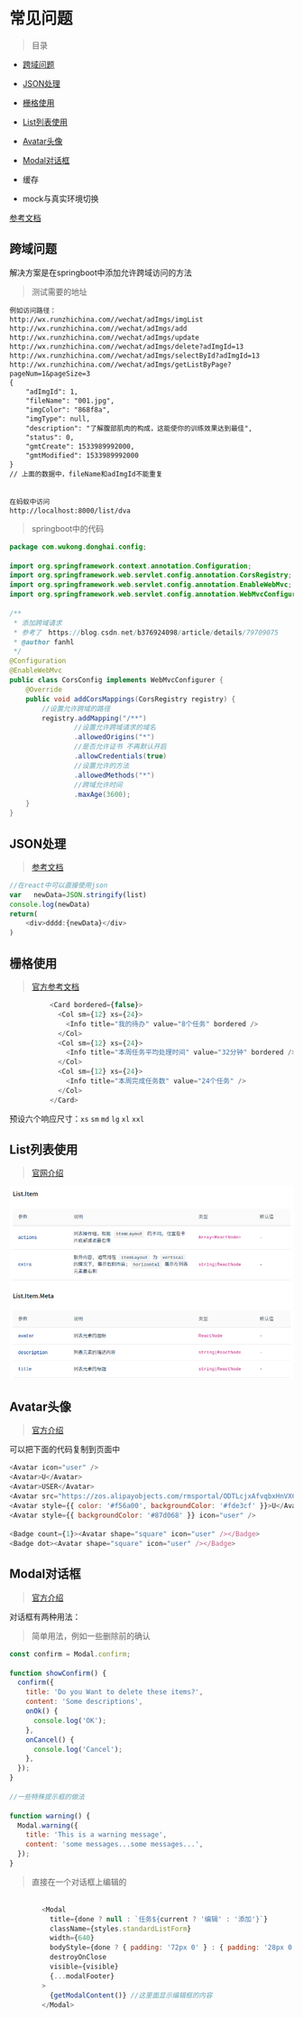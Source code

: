 # 常见问题



> 目录

* [跨域问题](#跨域问题)

* [JSON处理](#json处理)

* [栅格使用](#栅格使用)

* [List列表使用](#list列表使用)

* [Avatar头像](#avatar头像)

* [Modal对话框](#modal对话框)

* 缓存

* mock与真实环境切换




[参考文档](https://www.jianshu.com/p/1329a324101d)



## 跨域问题

解决方案是在springboot中添加允许跨域访问的方法

> 测试需要的地址

```
例如访问路径：
http://wx.runzhichina.com//wechat/adImgs/imgList
http://wx.runzhichina.com//wechat/adImgs/add
http://wx.runzhichina.com//wechat/adImgs/update
http://wx.runzhichina.com//wechat/adImgs/delete?adImgId=13
http://wx.runzhichina.com//wechat/adImgs/selectById?adImgId=13
http://wx.runzhichina.com//wechat/adImgs/getListByPage?pageNum=1&pageSize=3
{
    "adImgId": 1,
    "fileName": "001.jpg",
    "imgColor": "868f8a",
    "imgType": null,
    "description": "了解腹部肌肉的构成，这能使你的训练效果达到最佳",
    "status": 0,
    "gmtCreate": 1533989992000,
    "gmtModified": 1533989992000
}
// 上面的数据中，fileName和adImgId不能重复


在蚂蚁中访问
http://localhost:8000/list/dva
```

> springboot中的代码

```java
package com.wukong.donghai.config;

import org.springframework.context.annotation.Configuration;
import org.springframework.web.servlet.config.annotation.CorsRegistry;
import org.springframework.web.servlet.config.annotation.EnableWebMvc;
import org.springframework.web.servlet.config.annotation.WebMvcConfigurer;

/**
 * 添加跨域请求
 * 参考了　https://blog.csdn.net/b376924098/article/details/79709075
 * @author fanhl
 */
@Configuration
@EnableWebMvc
public class CorsConfig implements WebMvcConfigurer {
    @Override
    public void addCorsMappings(CorsRegistry registry) {
        //设置允许跨域的路径
        registry.addMapping("/**")
                //设置允许跨域请求的域名
                .allowedOrigins("*")
                //是否允许证书 不再默认开启
                .allowCredentials(true)
                //设置允许的方法
                .allowedMethods("*")
                //跨域允许时间
                .maxAge(3600);
    }
}
```



## JSON处理

> [参考文档](https://blog.csdn.net/qq_32014215/article/details/68063852)

```js
//在react中可以直接使用json
var   newData=JSON.stringify(list)
console.log(newData)
return(
    <div>dddd:{newData}</div>
)
```



## 栅格使用

> [官方参考文档](https://ant.design/components/grid-cn/)

```js
          <Card bordered={false}>
            <Col sm={12} xs={24}>
              <Info title="我的待办" value="8个任务" bordered />
            </Col>
            <Col sm={12} xs={24}>
              <Info title="本周任务平均处理时间" value="32分钟" bordered />
            </Col>
            <Col sm={12} xs={24}>
              <Info title="本周完成任务数" value="24个任务" />
            </Col>
          </Card>
```

预设六个响应尺寸：`xs` `sm` `md` `lg` `xl`  `xxl`



## List列表使用



> [官网介绍](https://ant-design.gitee.io/components/list-cn/)





![alt](imgs/skill-list.png)



## Avatar头像

> [官方介绍](https://ant.design/components/avatar-cn/)

可以把下面的代码复制到页面中

```js
<Avatar icon="user" />
<Avatar>U</Avatar>
<Avatar>USER</Avatar>
<Avatar src="https://zos.alipayobjects.com/rmsportal/ODTLcjxAfvqbxHnVXCYX.png" />
<Avatar style={{ color: '#f56a00', backgroundColor: '#fde3cf' }}>U</Avatar>
<Avatar style={{ backgroundColor: '#87d068' }} icon="user" />
    
<Badge count={1}><Avatar shape="square" icon="user" /></Badge>
<Badge dot><Avatar shape="square" icon="user" /></Badge>
```



## Modal对话框

> [官方介绍](https://ant-design.gitee.io/components/modal-cn/)



对话框有两种用法：

> 简单用法，例如一些删除前的确认

```js
const confirm = Modal.confirm;

function showConfirm() {
  confirm({
    title: 'Do you Want to delete these items?',
    content: 'Some descriptions',
    onOk() {
      console.log('OK');
    },
    onCancel() {
      console.log('Cancel');
    },
  });
}

//一些特殊提示框的做法

function warning() {
  Modal.warning({
    title: 'This is a warning message',
    content: 'some messages...some messages...',
  });
}
```

> 直接在一个对话框上编辑的

```js

        <Modal
          title={done ? null : `任务${current ? '编辑' : '添加'}`}
          className={styles.standardListForm}
          width={640}
          bodyStyle={done ? { padding: '72px 0' } : { padding: '28px 0 0' }}
          destroyOnClose
          visible={visible}
          {...modalFooter}
        >
          {getModalContent()} //这里面显示编辑框的内容
        </Modal>
```



